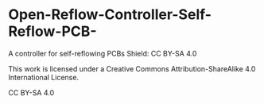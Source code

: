 # Open-Reflow-Controller-Self-Reflow-PCB-
A controller for self-reflowing PCBs
Shield: CC BY-SA 4.0

This work is licensed under a Creative Commons Attribution-ShareAlike 4.0 International License.

CC BY-SA 4.0
